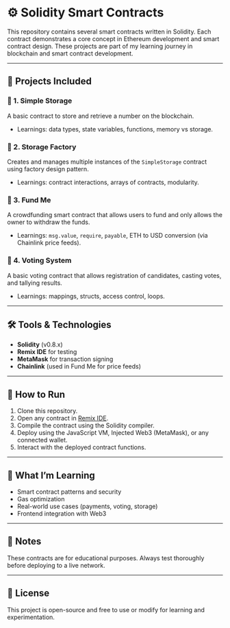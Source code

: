 # ⚙️ Solidity Smart Contracts

This repository contains several smart contracts written in Solidity. Each contract demonstrates a core concept in Ethereum development and smart contract design. These projects are part of my learning journey in blockchain and smart contract development.

---

## 📄 Projects Included

### 🔹 1. Simple Storage
A basic contract to store and retrieve a number on the blockchain.

- Learnings: data types, state variables, functions, memory vs storage.

### 🔹 2. Storage Factory
Creates and manages multiple instances of the `SimpleStorage` contract using factory design pattern.

- Learnings: contract interactions, arrays of contracts, modularity.

### 🔹 3. Fund Me
A crowdfunding smart contract that allows users to fund and only allows the owner to withdraw the funds.

- Learnings: `msg.value`, `require`, `payable`, ETH to USD conversion (via Chainlink price feeds).

### 🔹 4. Voting System
A basic voting contract that allows registration of candidates, casting votes, and tallying results.

- Learnings: mappings, structs, access control, loops.

---

## 🛠 Tools & Technologies

- **Solidity** (v0.8.x)
- **Remix IDE** for testing
- **MetaMask** for transaction signing
- **Chainlink** (used in Fund Me for price feeds)

---

## 🚀 How to Run

1. Clone this repository.
2. Open any contract in [Remix IDE](https://remix.ethereum.org).
3. Compile the contract using the Solidity compiler.
4. Deploy using the JavaScript VM, Injected Web3 (MetaMask), or any connected wallet.
5. Interact with the deployed contract functions.

---

## 🧠 What I’m Learning

- Smart contract patterns and security
- Gas optimization
- Real-world use cases (payments, voting, storage)
- Frontend integration with Web3

---

## 📌 Notes

These contracts are for educational purposes. Always test thoroughly before deploying to a live network.

---

## 📃 License

This project is open-source and free to use or modify for learning and experimentation.
